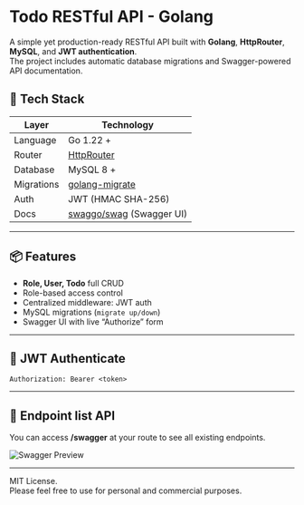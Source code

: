 # Todo RESTful API - Golang
A simple yet production-ready RESTful API built with **Golang**, **HttpRouter**, **MySQL**, and **JWT authentication**.  
The project includes automatic database migrations and Swagger-powered API documentation.

## 🚀 Tech Stack

| Layer          | Technology |
|----------------|------------|
| Language       | Go 1.22 +  |
| Router         | [HttpRouter](https://github.com/julienschmidt/httprouter) |
| Database       | MySQL 8 +  |
| Migrations     | [golang-migrate](https://github.com/golang-migrate/migrate) |
| Auth           | JWT (HMAC SHA-256) |
| Docs           | [swaggo/swag](https://github.com/swaggo/swag) (Swagger UI) |

---

## 📦 Features

- **Role, User, Todo** full CRUD
- Role-based access control
- Centralized middleware: JWT auth
- MySQL migrations (`migrate up/down`)
- Swagger UI with live “Authorize” form

---

## 🔐 JWT Authenticate

```Authorization: Bearer <token>```

---

## 🚀 Endpoint list API
You can access **/swagger** at your route to see all existing endpoints.

![Swagger Preview](assets/swagger.png)

---


MIT License.  
Please feel free to use for personal and commercial purposes.

